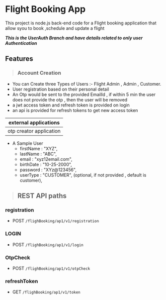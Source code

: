# Flight Booking App
This project is node.js back-end code for a Flight booking application that allow syou to book ,schedule and update a flight

***This is the UserAuth Branch and have details related to only user Authentication***

## Features
> ### Account Creation
 * You can Create three Types of Users :- Flight Admin , Admin , Customer.
 * User registration based on their personal detail
 * An Otp would be sent to the provided EmailId , if within 5 min the user does not provide the otp , then the user will be removed
 * a jwt access token and refresh token is provided on login
 * an api is provided for refresh tokens to get new access token

|external applications|
|-|
|otp creator application|



* A Sample User 
  - firstName : "XYZ",
  - lastName : "ABC",
  - email : "xyz12email.com",
  - birthDate : "10-25-2000",
  - password  : "XYz@123456",
  - userType : "CUSTOMER", (optional, if not provided , default is customer),




> ## REST API paths
### registration 
* POST `/flighBooking/ap1/v1/registration`

### LOGIN 
*  POST `/flighBooking/ap1/v1/login`
  
### OtpCheck
*  POST `/flighBooking/ap1/v1/otpCheck`

### refreshToken
* GET `/flighBooking/ap1/v1/token`
  
  
